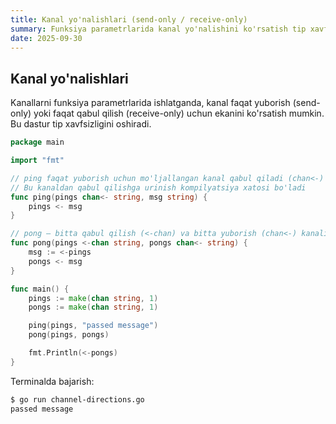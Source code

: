 ```yaml
---
title: Kanal yo'nalishlari (send-only / receive-only)
summary: Funksiya parametrlarida kanal yo'nalishini ko'rsatish tip xavfsizligini oshiradi.
date: 2025-09-30
---
```


## Kanal yo'nalishlari

<div class="my-md-content">
Kanallarni funksiya parametrlarida ishlatganda, kanal faqat yuborish (send-only) yoki faqat qabul qilish (receive-only) uchun ekanini ko'rsatish mumkin. Bu dastur tip xavfsizligini oshiradi.

```go
package main

import "fmt"

// ping faqat yuborish uchun mo'ljallangan kanal qabul qiladi (chan<-)
// Bu kanaldan qabul qilishga urinish kompilyatsiya xatosi bo'ladi
func ping(pings chan<- string, msg string) {
    pings <- msg
}

// pong — bitta qabul qilish (<-chan) va bitta yuborish (chan<-) kanalini oladi
func pong(pings <-chan string, pongs chan<- string) {
    msg := <-pings
    pongs <- msg
}

func main() {
    pings := make(chan string, 1)
    pongs := make(chan string, 1)

    ping(pings, "passed message")
    pong(pings, pongs)

    fmt.Println(<-pongs)
}
```

Terminalda bajarish:
```bash
$ go run channel-directions.go
passed message
```
</div>
